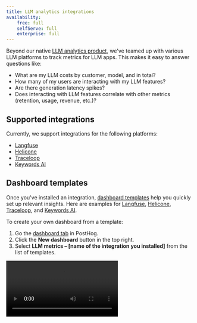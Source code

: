 ```yaml
---
title: LLM analytics integrations
availability:
    free: full
    selfServe: full
    enterprise: full
---
```


Beyond our native [LLM analytics product](/docs/ai-engineering/observability), we've teamed up with various LLM platforms to track metrics for LLM apps. This makes it easy to answer questions like:

- What are my LLM costs by customer, model, and in total?
- How many of my users are interacting with my LLM features?
- Are there generation latency spikes?
- Does interacting with LLM features correlate with other metrics (retention, usage, revenue, etc.)?

## Supported integrations

Currently, we support integrations for the following platforms:

- [Langfuse](/docs/ai-engineering/langfuse-posthog)
- [Helicone](/docs/ai-engineering/helicone-posthog) 
- [Traceloop](/docs/ai-engineering/traceloop-posthog)
- [Keywords AI](/docs/ai-engineering/keywords-ai-posthog)

## Dashboard templates

Once you've installed an integration, [dashboard templates](/docs/product-analytics/dashboards) help you quickly set up relevant insights. Here are examples for [Langfuse](https://eu.posthog.com/shared/HPOaK5zNVkP062nQJQJoooXe61l15w), [Helicone](https://us.posthog.com/shared/6_Qa74au0RhxERZ3wW9g87oxWlFxNA), [Traceloop](https://us.posthog.com/shared/tpX9kUd5BbGkdjxQE8YhCskNuYA7Jw), and [Keywords AI](https://us.posthog.com/shared/p1AymhS7EEm97nZOGA8nWmsdshhzYA).

To create your own dashboard from a template:

1. Go the [dashboard tab](https://us.posthog.com/dashboard) in PostHog.
2. Click the **New dashboard** button in the top right.
3. Select **LLM metrics – [name of the integration you installed]** from the list of templates.

![How to create an LLM analytics dashboard using the template](https://res.cloudinary.com/dmukukwp6/video/upload/v1713967763/posthog.com/contents/docs/langfuse-dash.mp4)
